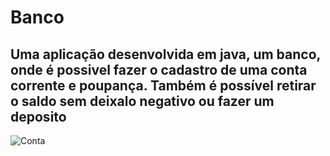 # Banco
 
<h2>Uma aplicação desenvolvida em java, um banco, onde é possivel fazer o cadastro de uma conta corrente e poupança. Também é possível retirar o saldo sem deixalo negativo ou fazer um deposito</h2>

![Conta](https://user-images.githubusercontent.com/79441853/166447902-f11ba6a0-b2bc-4023-9752-b3c87fad607e.png)
